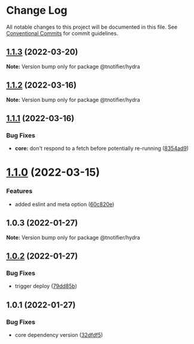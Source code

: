# Change Log

All notable changes to this project will be documented in this file.
See [Conventional Commits](https://conventionalcommits.org) for commit guidelines.

## [1.1.3](https://github.com/tnotifier/hydra/compare/@tnotifier/hydra@1.1.2...@tnotifier/hydra@1.1.3) (2022-03-20)

**Note:** Version bump only for package @tnotifier/hydra





## [1.1.2](https://github.com/tnotifier/hydra/compare/@tnotifier/hydra@1.1.1...@tnotifier/hydra@1.1.2) (2022-03-16)

**Note:** Version bump only for package @tnotifier/hydra





## [1.1.1](https://github.com/tnotifier/hydra/compare/@tnotifier/hydra@1.1.0...@tnotifier/hydra@1.1.1) (2022-03-16)


### Bug Fixes

* **core:** don't respond to a fetch before potentially re-running ([8354ad9](https://github.com/tnotifier/hydra/commit/8354ad9cea41830e3016695abe97f20fd47c6d67))





# [1.1.0](https://github.com/tnotifier/hydra/compare/@tnotifier/hydra@1.0.3...@tnotifier/hydra@1.1.0) (2022-03-15)


### Features

* added eslint and meta option ([60c820e](https://github.com/tnotifier/hydra/commit/60c820e6c53250cdf3d35925a269e2142e2e89cf))





## 1.0.3 (2022-01-27)

**Note:** Version bump only for package @tnotifier/hydra





## [1.0.2](https://github.com/tnotifier/hydra/compare/@tnotifier/hydra@1.0.1...@tnotifier/hydra@1.0.2) (2022-01-27)


### Bug Fixes

* trigger deploy ([79dd85b](https://github.com/tnotifier/hydra/commit/79dd85b2c262e3ff1bca089025eeb5f08618e8c6))





## 1.0.1 (2022-01-27)


### Bug Fixes

* core dependency version ([32dfdf5](https://github.com/tnotifier/hydra/commit/32dfdf51a89fb16ce17fe726edd37096280aa38d))
